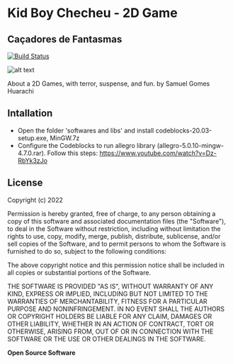 # Kid Boy Checheu - 2D Game
## Caçadores de Fantasmas
[![Build Status](https://travis-ci.org/joemccann/dillinger.svg?branch=master)](https://travis-ci.org/joemccann/dillinger)

![alt text](https://i.ibb.co/7NFSQq5/kid-boy-game-image.png)

About a 2D Games, with terror, suspense, and fun.
by Samuel Gomes Huarachi

## Intallation
- Open the folder 'softwares and libs' and install codeblocks-20.03-setup.exe, MinGW.7z
- Configure the Codeblocks to run allegro library (allegro-5.0.10-mingw-4.7.0.rar). Follow this steps: https://www.youtube.com/watch?v=Dz-RbYk3zJo

## License

 Copyright (c) 2022 

 Permission is hereby granted, free of charge, to any person obtaining a copy
 of this software and associated documentation files (the "Software"), to deal
 in the Software without restriction, including without limitation the rights
 to use, copy, modify, merge, publish, distribute, sublicense, and/or sell
 copies of the Software, and to permit persons to whom the Software is
 furnished to do so, subject to the following conditions:

 The above copyright notice and this permission notice shall be included in
 all copies or substantial portions of the Software.

 THE SOFTWARE IS PROVIDED "AS IS", WITHOUT WARRANTY OF ANY KIND, EXPRESS OR
 IMPLIED, INCLUDING BUT NOT LIMITED TO THE WARRANTIES OF MERCHANTABILITY,
 FITNESS FOR A PARTICULAR PURPOSE AND NONINFRINGEMENT. IN NO EVENT SHALL THE
 AUTHORS OR COPYRIGHT HOLDERS BE LIABLE FOR ANY CLAIM, DAMAGES OR OTHER
 LIABILITY, WHETHER IN AN ACTION OF CONTRACT, TORT OR OTHERWISE, ARISING FROM,
 OUT OF OR IN CONNECTION WITH THE SOFTWARE OR THE USE OR OTHER DEALINGS IN
 THE SOFTWARE.

**Open Source Software**
